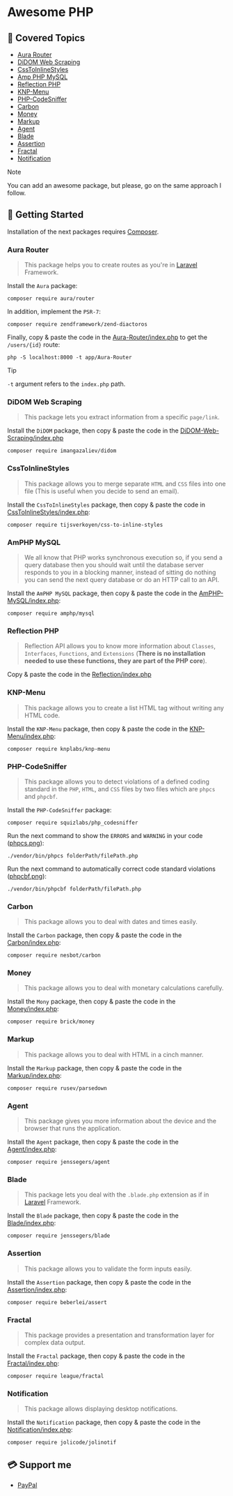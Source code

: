 # Awesome PHP

## 📌 Covered Topics

- [Aura Router](https://github.com/auraphp/Aura.Router)
- [DiDOM Web Scraping](https://github.com/Imangazaliev/DiDOM)
- [CssToInlineStyles](https://github.com/tijsverkoyen/CssToInlineStyles)
- [Amp PHP MySQL](https://github.com/amphp/mysql)
- [Reflection PHP](https://www.php.net/manual/en/book.reflection.php)
- [KNP-Menu](https://github.com/KnpLabs/KnpMenu)
- [PHP-CodeSniffer](https://github.com/squizlabs/PHP_CodeSniffer)
- [Carbon](https://github.com/briannesbitt/Carbon)
- [Money](https://github.com/brick/money)
- [Markup](https://github.com/erusev/parsedown)
- [Agent](https://github.com/jenssegers/agent)
- [Blade](https://github.com/jenssegers/blade)
- [Assertion](https://github.com/beberlei/assert)
- [Fractal](https://github.com/thephpleague/fractal)
- [Notification](https://github.com/jolicode/JoliNotif)

> [!NOTE]
> You can add an awesome package, but please, go on the same approach I follow.

## 🚀 Getting Started

Installation of the next packages requires [Composer](https://getcomposer.org/).

### Aura Router

> This package helps you to create routes as you're in [Laravel](https://laravel.com/) Framework.

Install the `Aura` package:

```SHELL
composer require aura/router
```

In addition, implement the `PSR-7`:

```SHELL
composer require zendframework/zend-diactoros
```

Finally, copy & paste the code in the [Aura-Router/index.php](/app/Aura-Router/index.php) to get the `/users/{id}` route:

```SHELL
php -S localhost:8000 -t app/Aura-Router
```

> [!TIP]
> `-t` argument refers to the `index.php` path.

### DiDOM Web Scraping

> This package lets you extract information from a specific `page/link`.

Install the `DiDOM` package, then copy & paste the code in the [DiDOM-Web-Scraping/index.php](/app/DiDOM-Web-Scraping/index.php)

```SHELL
composer require imangazaliev/didom
```

### CssToInlineStyles

> This package allows you to merge separate `HTML` and `CSS` files into one file (This is useful when you decide to send an email).

Install the `CssToInlineStyles` package, then copy & paste the code in [CssToInlineStyles/index.php](/app/CssToInlineStyles/index.php):

```SHELL
composer require tijsverkoyen/css-to-inline-styles
```

### AmPHP MySQL

> We all know that PHP works synchronous execution so, if you send a query database then you should wait until the database server responds to you in a blocking manner, instead of sitting do nothing you can send the next query database or do an HTTP call to an API.

Install the `AmPHP MySQL` package, then copy & paste the code in the [AmPHP-MySQL/index.php](/app/AmPHP-MySQL/index.php):

```SHELL
composer require amphp/mysql
```

### Reflection PHP

> Reflection API allows you to know more information about `Classes`, `Interfaces`, `Functions`, and `Extensions` (**There is no installation needed to use these functions, they are part of the PHP core**).

Copy & paste the code in the [Reflection/index.php](/app/Reflection/index.php)

### KNP-Menu

> This package allows you to create a list HTML tag without writing any HTML code.

Install the `KNP-Menu` package, then copy & paste the code in the [KNP-Menu/index.php](/app/KNP-Menu/index.php):

```SHELL
composer require knplabs/knp-menu
```

### PHP-CodeSniffer

> This package allows you to detect violations of a defined coding standard in the `PHP`, `HTML`, and `CSS` files by two files which are `phpcs` and `phpcbf`.

Install the `PHP-CodeSniffer` package:

```SHELL
composer require squizlabs/php_codesniffer
```

Run the next command to show the `ERRORS` and `WARNING` in your code ([phpcs.png](/app/assets/img/phpcs.png)):

```SHELL
./vendor/bin/phpcs folderPath/filePath.php
```

Run the next command to automatically correct code standard violations ([phpcbf.png](/app/assets/img/phpcbf.png)):

```SHELL
./vendor/bin/phpcbf folderPath/filePath.php
```

### Carbon

> This package allows you to deal with dates and times easily.

Install the `Carbon` package, then copy & paste the code in the [Carbon/index.php](/app/Carbon/index.php):

```SHELL
composer require nesbot/carbon
```

### Money

> This package allows you to deal with monetary calculations carefully.

Install the `Mony` package, then copy & paste the code in the [Money/index.php](/app/Money/index.php):

```SHELL
composer require brick/money
```

### Markup

> This package allows you to deal with HTML in a cinch manner.

Install the `Markup` package, then copy & paste the code in the [Markup/index.php](/app/Markup/index.php):

```SHELL
composer require rusev/parsedown
```

### Agent

> This package gives you more information about the device and the browser that runs the application.

Install the `Agent` package, then copy & paste the code in the [Agent/index.php](/app/Agent/index.php):

```SHELL
composer require jenssegers/agent
```

### Blade

> This package lets you deal with the `.blade.php` extension as if in [Laravel](https://laravel.com/) Framework.

Install the `Blade` package, then copy & paste the code in the [Blade/index.php](/app/Blade/index.php):

```SHELL
composer require jenssegers/blade
```

### Assertion

> This package allows you to validate the form inputs easily.

Install the `Assertion` package, then copy & paste the code in the [Assertion/index.php](/app/Assertion/index.php):

```SHELL
composer require beberlei/assert
```

### Fractal

> This package provides a presentation and transformation layer for complex data output.

Install the `Fractal` package, then copy & paste the code in the [Fractal/index.php](/app/Fractal/index.php):

```SHELL
composer require league/fractal
```

### Notification

> This package allows displaying desktop notifications.

Install the `Notification` package, then copy & paste the code in the [Notification/index.php](/app/Notification/index.php):

```SHELL
composer require jolicode/jolinotif
```

## 💳 Support me

- [PayPal](https://www.paypal.com/paypalme/mmramadan496)
